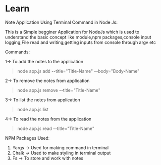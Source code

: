 # Learn

Note Application Using Terminal Command in Node Js:

This is a Simple begginer Application for NodeJs which is used to understand the basic concept like module,npm packages,console input logging,File read and writing,getting inputs
from console through argv etc

Commands:

1-> To add the notes to the application

> node app.js add --title="Title-Name" --body="Body-Name"

2-> To remove the notes from application

> node app.js remove --title="Title-Name" 

3-> To list the notes from application

> node app.js list

4-> To read the notes from the application

> node app.js read --title="Title-Name"

NPM Packages Used:

1. Yargs -> Used for making command in terminal
2. Chalk -> Used to make styling in terminal output
3. Fs -> To store and work with notes
